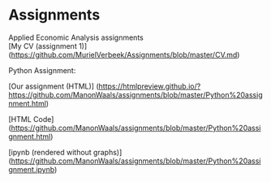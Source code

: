 # Assignments
Applied Economic Analysis assignments<br>
[My CV (assignment 1)] (https://github.com/MurielVerbeek/Assignments/blob/master/CV.md)


Python Assignment:

[Our assignment (HTML)] (https://htmlpreview.github.io/?https://github.com/ManonWaals/assignments/blob/master/Python%20assignment.html)



[HTML Code] (https://github.com/ManonWaals/assignments/blob/master/Python%20assignment.html)




[ipynb (rendered without graphs)] (https://github.com/ManonWaals/assignments/blob/master/Python%20assignment.ipynb)
